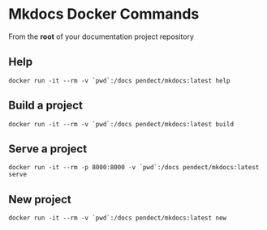 # Mkdocs Docker Commands

From the **root** of your documentation project repository

## Help

``` console
docker run -it --rm -v `pwd`:/docs pendect/mkdocs:latest help
```

## Build a project

``` console
docker run -it --rm -v `pwd`:/docs pendect/mkdocs:latest build
```

## Serve a project

``` console
docker run -it --rm -p 8000:8000 -v `pwd`:/docs pendect/mkdocs:latest serve
```

## New project

```console
docker run -it --rm -v `pwd`:/docs pendect/mkdocs:latest new
```
